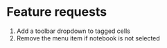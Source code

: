 # Feature requests

1. Add a toolbar dropdown to tagged cells
2. Remove the menu item if notebook is not selected
